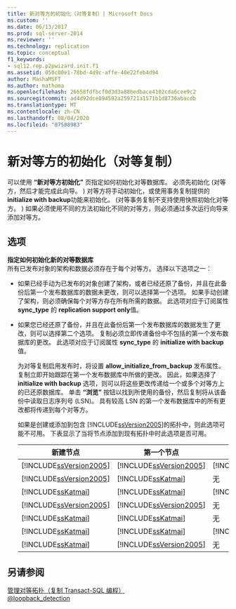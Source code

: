 ```yaml
---
title: 新对等方的初始化（对等复制）| Microsoft Docs
ms.custom: ''
ms.date: 06/13/2017
ms.prod: sql-server-2014
ms.reviewer: ''
ms.technology: replication
ms.topic: conceptual
f1_keywords:
- sql12.rep.p2pwizard.init.f1
ms.assetid: 050c00e1-78bd-4d9c-affe-40e22feb4d94
author: MashaMSFT
ms.author: mathoma
ms.openlocfilehash: 26658fdfbcf0d3d3a88bedbace4102cda6cee9c2
ms.sourcegitcommit: ad4d92dce894592a259721a1571b1d8736abacdb
ms.translationtype: MT
ms.contentlocale: zh-CN
ms.lasthandoff: 08/04/2020
ms.locfileid: "87588983"
---
```

# <a name="new-peer-initialization-peer-to-peer-replication"></a>新对等方的初始化（对等复制）
  可以使用 **“新对等方初始化”** 页指定如何初始化对等数据库。 必须先初始化 (对等方，然后才能完成此向导。 ) 对等方将手动初始化，或使用事务复制提供的**initialize with backup**功能来初始化。  (对等事务复制不支持使用快照初始化对等方。 ) 如果必须使用不同的方法初始化不同的对等方，则必须通过多次运行向导来添加对等方。  
  
## <a name="options"></a>选项  
 **指定如何初始化新的对等数据库**  
 所有已发布对象的架构和数据必须存在于每个对等方。 选择以下选项之一：  
  
-   如果已经手动为已发布的对象创建了架构，或者已经还原了备份，并且在此备份后第一个发布数据库的数据未更改，则可以选择第一个选项。 如果手动创建了架构，则必须确保每个对等方存在所有所需的数据。 此选项对应于订阅属性 **sync_type** 的 **replication support only**值。  
  
-   如果您已经还原了备份，并且在此备份后第一个发布数据库的数据发生了更改，则可以选择第二个选项。 复制必须立即传递备份中不包括的第一个发布数据库的更改。 此选项对应于订阅属性 **sync_type** 的 **initialize with backup**值。  
  
     为对等复制启用发布时，将设置 **allow_initialize_from_backup** 发布属性。 复制立即开始跟踪在第一个发布数据库中所做的更改。 因此，如果选择了 **initialize with backup** 选项，则可以将这些更改传递给一个或多个对等方上的已还原数据库。 单击 **“浏览”** 按钮以找到所使用的备份，然后复制将从该备份中读取日志序列号 (LSN)。 具有较高 LSN 的第一个发布数据库中的所有更改都将传递到每个对等方。  
  
     如果是创建或添加到包含 [!INCLUDE[ssVersion2005](../../includes/ssversion2005-md.md)]的拓扑中，则此选项可能不可用。 下表显示了当将节点添加到现有拓扑中时此选项是否可用。  
  
    |新建节点|第一个节点|其他节点|选项|  
    |--------------|----------------|----------------------|------------|  
    |[!INCLUDE[ssVersion2005](../../includes/ssversion2005-md.md)]|[!INCLUDE[ssVersion2005](../../includes/ssversion2005-md.md)]|[!INCLUDE[ssVersion2005](../../includes/ssversion2005-md.md)]|已禁用|  
    |[!INCLUDE[ssVersion2005](../../includes/ssversion2005-md.md)]|[!INCLUDE[ssKatmai](../../includes/sskatmai-md.md)]|无|已禁用|  
    |[!INCLUDE[ssKatmai](../../includes/sskatmai-md.md)]|[!INCLUDE[ssKatmai](../../includes/sskatmai-md.md)]|[!INCLUDE[ssVersion2005](../../includes/ssversion2005-md.md)]|已禁用|  
    |[!INCLUDE[ssVersion2005](../../includes/ssversion2005-md.md)]|[!INCLUDE[ssVersion2005](../../includes/ssversion2005-md.md)]|无|Enabled|  
    |[!INCLUDE[ssKatmai](../../includes/sskatmai-md.md)]|[!INCLUDE[ssKatmai](../../includes/sskatmai-md.md)]|无|Enabled|  
    |[!INCLUDE[ssKatmai](../../includes/sskatmai-md.md)]|[!INCLUDE[ssKatmai](../../includes/sskatmai-md.md)]|[!INCLUDE[ssKatmai](../../includes/sskatmai-md.md)]|已启用|  
    |[!INCLUDE[ssKatmai](../../includes/sskatmai-md.md)]|[!INCLUDE[ssVersion2005](../../includes/ssversion2005-md.md)]|无|Enabled|  
  
## <a name="see-also"></a>另请参阅  
 [管理对等拓扑（复制 Transact-SQL 编程）](administration/administer-a-peer-to-peer-topology-replication-transact-sql-programming.md)   
 [@loopback_detection](transactional/peer-to-peer-transactional-replication.md)  
  
  
